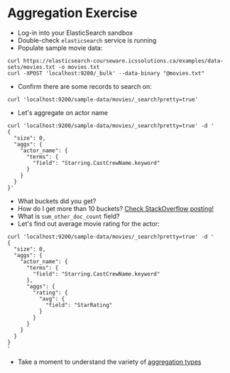 # Aggregation Exercise #

* Log-in into your ElasticSearch sandbox
* Double-check ```elasticsearch``` service is running
* Populate sample movie data:
```
curl https://elasticsearch-courseware.icssolutions.ca/examples/data-sets/movies.txt -o movies.txt
curl -XPOST 'localhost:9200/_bulk' --data-binary "@movies.txt"
```
* Confirm there are some records to search on:
```
curl 'localhost:9200/sample-data/movies/_search?pretty=true'
```
* Let's aggregate on actor name
```
curl 'localhost:9200/sample-data/movies/_search?pretty=true' -d '
{
  "size": 0,
  "aggs": {
    "actor_name": {
      "terms": {
        "field": "Starring.CastCrewName.keyword"
      }
    }
  }
}'
```
* What buckets did you get?
* How do I get more than 10 buckets? <a href="http://stackoverflow.com/questions/22927098/show-all-elasticsearch-aggregation-results-buckets-and-not-just-10" target="_blank">Check StackOverflow posting!</a>
* What is ```sum_other_doc_count``` field?
* Let's find out average movie rating for the actor:
```
curl 'localhost:9200/sample-data/movies/_search?pretty=true' -d '
{
  "size": 0,
  "aggs": {
    "actor_name": {
      "terms": {
        "field": "Starring.CastCrewName.keyword"
      },
      "aggs": {
        "rating": {
          "avg": {
            "field": "StarRating"
          }
        }
      }
    }
  }
}
'
```
* Take a moment to understand the variety of <a href="https://www.elastic.co/guide/en/elasticsearch/reference/current/search-aggregations.html" target="_blank">aggregation types</a>